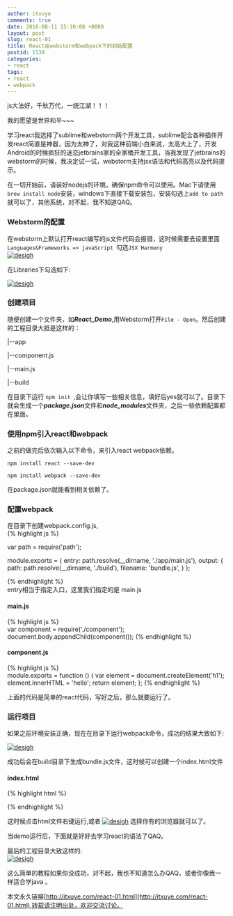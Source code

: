 ```yaml
---
author: itxuye
comments: true
date: 2016-08-11 15:10:08 +0800
layout: post
slug: react-01
title: React在webstorm和webpack下的初始配置
postid: 1139
categories: 
- react
tags:
- react
- webpack
--- 
```

  js大法好，千秋万代，一统江湖！！！    
  
  
  我的愿望是世界和平~~~ 
  

  学习react我选择了sublime和webstorm两个开发工具，sublime配合各种插件开发react简直是神器，因为太神了，对我这种前端小白来说，太高大上了，开发Android的时候疯狂的迷恋jetbrains家的全家桶开发工具，当我发现了jetbrains的webstorm的时候，我决定试一试，webstorm支持jsx语法和代码高亮以及代码提示。
 <!-- more --> 
   
在一切开始前，请装好nodejs的环境，确保npm命令可以使用。Mac下请使用```brew install node```安装，windows下直接下载安装包，安装勾选上```add to path```就可以了，其他系统，对不起，我不知道QAQ。  
  
### Webstorm的配置  
 在webstorm上默认打开react编写的js文件代码会报错，这时候需要去设置里面```Languages&Frameworks => javaScript ```勾选```JSX Harmony```  
  [![desigh](http://obqhn3mio.bkt.clouddn.com/1.png)](http://obqhn3mio.bkt.clouddn.com/1.png)    
    
 在Libraries下勾选如下:
  
[![desigh](http://obqhn3mio.bkt.clouddn.com/2.png)](http://obqhn3mio.bkt.clouddn.com/2.png)  
  
### 创建项目
随便创建一个文件夹，如***React_Demo***,用Webstorm打开```File - Open```。然后创建的工程目录大抵是这样的：  

 |--app     
   
   |--component.js  

   |--main.js  

 |--build     
  
在目录下运行 ```npm init ```,会让你填写一些相关信息，填好后yes就可以了。目录下就会生成一个***package.json***文件和***node_modules***文件夹，之后一些依赖配置都在里面。
  
### 使用npm引入react和webpack    
之前的做完后依次输入以下命令，来引入react webpack依赖。  
  
```npm install react --save-dev```  

```npm install webpack --save-dev```  
  
在package.json就能看到相关依赖了。
  
### 配置webpack  
在目录下创建webpack.config.js,  
{% highlight js %}  

var path = require('path');

module.exports = {
  entry: path.resolve(__dirname, './app/main.js'),
  output: {
    path: path.resolve(__dirname, './build'),
    filename: 'bundle.js',
  }
};

{% endhighlight %}    
entry相当于指定入口，这里我们指定的是 main.js  
  
#### main.js   
{% highlight js %}   
var component = require('./component');
document.body.appendChild(component());
{% endhighlight %}   
  
#### component.js  
   
{% highlight js %}   
module.exports = function () {
  var element = document.createElement('h1');
  element.innerHTML = 'hello';
  return element;
};
{% endhighlight %}   
  
上面的代码是简单的react代码，写好之后，那么就要运行了。  
  
### 运行项目  
  
如果之前环境安装正确，现在在目录下运行webpack命令，成功的结果大致如下:   
 
[![desigh](http://obqhn3mio.bkt.clouddn.com/3.png)](http://obqhn3mio.bkt.clouddn.com/3.png)  
  
成功后会在build目录下生成bundle.js文件，这时候可以创建一个index.html文件  
  
#### index.html  
{% highlight html %}  
<!DOCTYPE html>
<html>

<head>
</head>

<body>
  <script src="build/bundle.js">
  </script>
</body>

</html> 
{% endhighlight %}   
  
这时候点击html文件右键运行,或者 
[![desigh](http://obqhn3mio.bkt.clouddn.com/4.png )](http://obqhn3mio.bkt.clouddn.com/4.png ) 选择你有的浏览器就可以了。  
  
当demo运行后，下面就是好好去学习react的语法了QAQ。  
  
最后的工程目录大致这样的:  
[![desigh](http://obqhn3mio.bkt.clouddn.com/5.png )](http://obqhn3mio.bkt.clouddn.com/5.png )  

  
这么简单的教程如果你没成功，对不起，我也不知道怎么办QAQ，或者你像我一样适合学java 。 
  
  
本文永久链接[http://itxuye.com/react-01.html](http://itxuye.com/react-01.html),转载请注明出处，欢迎交流讨论。   

  
  

  

 
  
   
    
  
 
